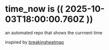 # time_now is (( 2025-10-03T18:00:00.760Z ))

an automated repo that shows the currnent time

inspired by [breakingheatmap](https://github.com/breakingheatmap/breakingheatmap)